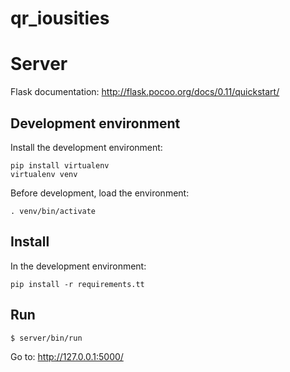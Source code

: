 # qr_iousities

# Server

Flask documentation: http://flask.pocoo.org/docs/0.11/quickstart/

## Development environment

Install the development environment:
```
pip install virtualenv
virtualenv venv
```

Before development, load the environment:
```
. venv/bin/activate
```

## Install

In the development environment:
```
pip install -r requirements.tt
```

## Run

```
$ server/bin/run
```

Go to: http://127.0.0.1:5000/
